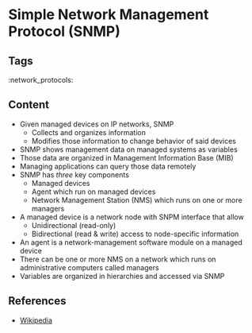 # Simple Network Management Protocol (SNMP)

## Tags

:network_protocols:

## Content

- Given managed devices on IP networks, SNMP
  - Collects and organizes information
  - Modifies those information to change behavior of said devices
- SNMP shows management data on managed systems as variables
- Those data are organized in Management Information Base (MIB)
- Managing applications can query those data remotely
- SNMP has *three* key components
  - Managed devices
  - Agent which run on managed devices
  - Network Management Station (NMS) which runs on one or more managers
- A managed device is a network node with SNPM interface that allow
  - Unidirectional (read-only)
  - Bidirectional (read & write) access to node-specific information
- An agent is a network-management software module on a managed device
- There can be one or more NMS on a network which runs on administrative
computers called managers
- Variables are organized in hierarchies and accessed via SNMP

## References

- [Wikipedia](https://en.wikipedia.org/wiki/Simple_Network_Management_Protocol)
